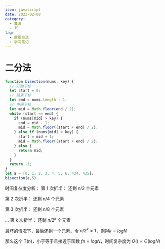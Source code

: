 ```yaml
---
icon: javascript
date: 2023-02-08
category:
  - 算法
  - JS
tag:
  - 数组方法
  - 学习笔记
---
```


# 二分法

```js
function bisection(nums, key) {
  // 开始下标
  let start = 0;
  // 结束下标
  let end = nums.length - 1;
  // 中间下标
  let mid = Math.floor(end / 2);
  while (start <= end) {
    if (nums[mid] > key) {
      end = mid - 1;
      mid = Math.floor((start + end) / 2);
    } else if (nums[mid] < key) {
      start = mid + 1;
      mid = Math.floor((start + end) / 2);
    } else {
      return mid;
    }
  }
  return -1;
}
let a = [0, 1, 2, 3, 4, 5, 6, 434, 435];
bisection(a,5)
```

时间复杂度分析：
第 1 次折半： 还剩 n/2 个元素

第 2 次折半： 还剩 n/4 个元素

第 3 次折半： 还剩 n/8 个元素

…
第 k 次折半： 还剩 $n/2^k$ 个元素

最坏的情况下，最后还剩一个元素，令 $n/2^k=1$，则得$k=logN$

那么这个 T(n)，小于等于且接近于函数 $fn=logN$，时间复杂度为 $O()=O(logN)$
